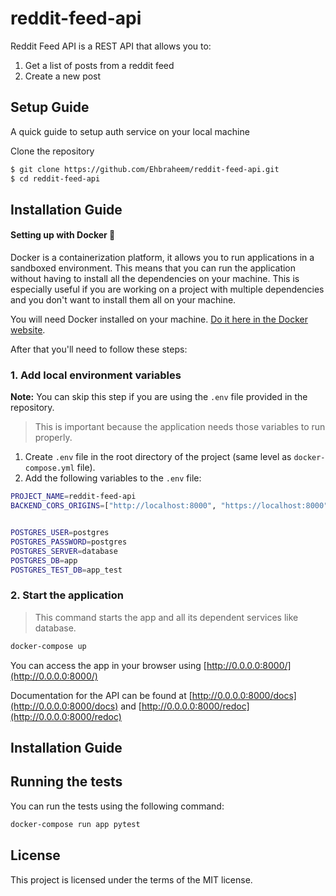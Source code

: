 # reddit-feed-api

Reddit Feed API is a REST API that allows you to:
1. Get a list of posts from a reddit feed
2. Create a new post

## Setup Guide

A quick guide to setup auth service on your local machine

Clone the repository

```sh
$ git clone https://github.com/Ehbraheem/reddit-feed-api.git
$ cd reddit-feed-api
```

## Installation Guide

#### Setting up with Docker 🐳

Docker is a containerization platform, it allows you to run applications in a sandboxed environment. This means that you can run the application without having to install all the dependencies on your machine. This is especially useful if you are working on a project with multiple dependencies and you don't want to install them all on your machine.

You will need Docker installed on your machine. [Do it here in the Docker website](https://www.docker.com/products/docker-desktop).

After that you'll need to follow these steps:

### 1. Add local environment variables

**Note:** You can skip this step if you are using the `.env` file provided in the repository.

> This is important because the application needs those variables to run properly.

1. Create `.env` file in the root directory of the project (same level as `docker-compose.yml` file).
2. Add the following variables to the `.env` file:

```bash
PROJECT_NAME=reddit-feed-api
BACKEND_CORS_ORIGINS=["http://localhost:8000", "https://localhost:8000", "http://localhost", "https://localhost"]


POSTGRES_USER=postgres
POSTGRES_PASSWORD=postgres
POSTGRES_SERVER=database
POSTGRES_DB=app
POSTGRES_TEST_DB=app_test
```

### 2. Start the application

> This command starts the app and all its dependent services like database.

```bash
docker-compose up
```

You can access the app in your browser using [http://0.0.0.0:8000/](http://0.0.0.0:8000/)

Documentation for the API can be found at [http://0.0.0.0:8000/docs](http://0.0.0.0:8000/docs) and [http://0.0.0.0:8000/redoc](http://0.0.0.0:8000/redoc)

## Installation Guide

## Running the tests

You can run the tests using the following command:

```sh
docker-compose run app pytest
```

## License

This project is licensed under the terms of the MIT license.

